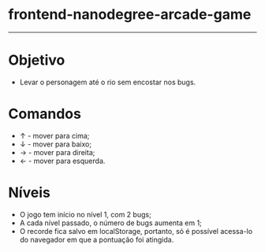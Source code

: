 frontend-nanodegree-arcade-game
===============================
___

# Objetivo

- Levar o personagem até o rio sem encostar nos bugs.


# Comandos

- ↑ - mover para cima;
- ↓ - mover para baixo;
- → - mover para direita;
- ← - mover para esquerda.

# Níveis

- O jogo tem início no nível 1, com 2 bugs;
- A cada nível passado, o número de bugs aumenta em 1;
- O recorde fica salvo em localStorage, portanto, só é possível acessa-lo do navegador em que a pontuação foi atingida.